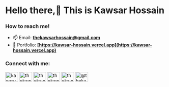 <h1 align="left">Hello there,👋 This is Kawsar Hossain</h1>
<h3 align="left">How to reach me! </h3>

- 📫 Email: **thekawsarhossain@gmail.com**
- 🔗 Portfolio: **[https://kawsar-hossain.vercel.app](https://kawsar-hossain.vercel.app)**

<h3 align="left">Connect with me: </h3>
<p align="left">
    <a href="https://fb.com/kawsar.hossain318" target="blank"><img align="center"
      src="https://raw.githubusercontent.com/rahuldkjain/github-profile-readme-generator/master/src/images/icons/Social/facebook.svg"
      alt="kawsar.hossain318" height="30" width="40" /></a>
    <a href="https://instagram.com/thekawsarhossain" target="blank"><img align="center"
      src="https://raw.githubusercontent.com/rahuldkjain/github-profile-readme-generator/master/src/images/icons/Social/instagram.svg"
      alt="thekawsarhossain" height="30" width="40" /></a>
  <a href="https://twitter.com/thekawsarh" target="blank"><img align="center"
      src="https://raw.githubusercontent.com/rahuldkjain/github-profile-readme-generator/master/src/images/icons/Social/twitter.svg"
      alt="thekawsarh" height="30" width="40" /></a>
  <a href="https://linkedin.com/in/thekawsarhossain" target="blank"><img align="center"
      src="https://raw.githubusercontent.com/rahuldkjain/github-profile-readme-generator/master/src/images/icons/Social/linked-in-alt.svg"
      alt="thekawsarhossain" height="30" width="40" /></a>
    <a href="https://dev.to/thekawsarhossain" target="blank"><img align="center" src="https://raw.githubusercontent.com/rahuldkjain/github-profile-readme-generator/master/src/images/icons/Social/devto.svg" alt="thekawsarhossain" height="30" width="40" /></a>
<a href="https://medium.com/@thekawsarhossain_23368" target="blank"><img align="center" src="https://raw.githubusercontent.com/rahuldkjain/github-profile-readme-generator/master/src/images/icons/Social/medium.svg" alt="@thekawsarhossain_23368" height="30" width="40" /></a>
<!--     <a href="https://stackoverflow.com/users/20938769" target="blank"><img align="center" src="https://raw.githubusercontent.com/rahuldkjain/github-profile-readme-generator/master/src/images/icons/Social/stack-overflow.svg" alt="20938769" height="30" width="40" /></a>
<a href="https://kawsar-hossain.netlify.app/" target="blank"><img align="center" src="https://raw.githubusercontent.com/rahuldkjain/github-profile-readme-generator/master/src/images/icons/Social/rss.svg" alt="https://kawsar-hossain.netlify.app/" height="30" width="40" /></a> -->
    </a>
</p>

